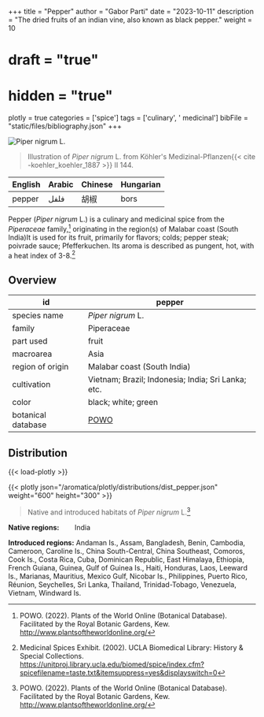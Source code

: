 +++
title = "Pepper"
author = "Gabor Parti"
date = "2023-10-11"
description = "The dried fruits of an indian vine, also known as black pepper."
weight = 10
# draft = "true"
# hidden = "true"
plotly = true
categories = ['spice']
tags = ['culinary', ' medicinal']
bibFile = "static/files/bibliography.json"
+++

![*Piper nigrum* L.](/images/illustrations/pepper.png?width=25vw "Illustration of Piper nigrum from Köhler's Medizinal-Pflanzen")

>Illustration of *Piper nigrum* L. from Köhler's Medizinal-Pflanzen{{< cite -koehler_koehler_1887 >}} II 144.

|English|Arabic|Chinese|Hungarian|
|-------|------|-------|---------|
| pepper| فلفل |   胡椒  |   bors  |

Pepper (*Piper nigrum* L.) is a culinary and medicinal spice from the *Piperaceae* family,[^powo] originating in the region(s) of Malabar coast (South India)It is used for its fruit, primarily for flavors; colds; pepper steak; poivrade sauce; Pfefferkuchen. Its aroma is described as pungent, hot, with a heat index of 3-8.[^ucla_medicinal_2002]

## Overview

|        id        |                       pepper                      |
|------------------|---------------------------------------------------|
|   species name   |                 *Piper nigrum* L.                 |
|      family      |                     Piperaceae                    |
|     part used    |                       fruit                       |
|     macroarea    |                        Asia                       |
| region of origin |            Malabar coast (South India)            |
|    cultivation   | Vietnam; Brazil; Indonesia; India; Sri Lanka; etc.|
|       color      |                black; white; green                |
|botanical database|[POWO](https://powo.science.kew.org/taxon/682369-1)|

## Distribution

{{< load-plotly >}}

{{< plotly json="/aromatica/plotly/distributions/dist_pepper.json" weight="600" height="300" >}}

>Native and introduced habitats of *Piper nigrum* L.[^powo]

**Native regions:** &nbsp; &nbsp; &nbsp; &nbsp;India

**Introduced regions:** Andaman Is., Assam, Bangladesh, Benin, Cambodia, Cameroon, Caroline Is., China South-Central, China Southeast, Comoros, Cook Is., Costa Rica, Cuba, Dominican Republic, East Himalaya, Ethiopia, French Guiana, Guinea, Gulf of Guinea Is., Haiti, Honduras, Laos, Leeward Is., Marianas, Mauritius, Mexico Gulf, Nicobar Is., Philippines, Puerto Rico, Réunion, Seychelles, Sri Lanka, Thailand, Trinidad-Tobago, Venezuela, Vietnam, Windward Is.

[^powo]: POWO. (2022). Plants of the World Online (Botanical Database). Facilitated by the Royal Botanic Gardens, Kew. http://www.plantsoftheworldonline.org/
[^ucla_medicinal_2002]: Medicinal Spices Exhibit. (2002). UCLA Biomedical Library: History & Special Collections. https://unitproj.library.ucla.edu/biomed/spice/index.cfm?spicefilename=taste.txt&itemsuppress=yes&displayswitch=0

